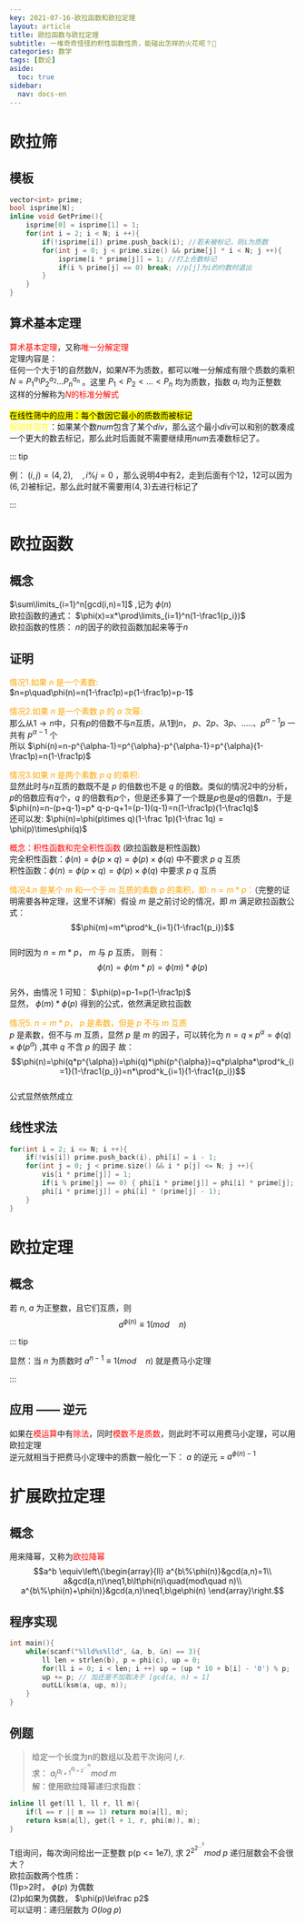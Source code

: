 ```yaml
---
key: 2021-07-16-欧拉函数和欧拉定理
layout: article
title: 欧拉函数与欧拉定理
subtitle: 一堆奇奇怪怪的积性函数性质，能碰出怎样的火花呢？🤔
categories: 数学
tags: [数论]
aside:
  toc: true
sidebar:
  nav: docs-en
---
```


# 欧拉筛
## 模板

```cpp
vector<int> prime;
bool isprime[N];
inline void GetPrime(){
	isprime[0] = isprime[1] = 1;
	for(int i = 2; i < N; i ++){
		if(!isprime[i]) prime.push_back(i); //若未被标记，则i为质数
		for(int j = 0; j < prime.size() && prime[j] * i < N; j ++){
			isprime[i * prime[j]] = 1; //打上合数标记
			if(i % prime[j] == 0) break; //p[j]为i的约数时退出
		}
	}
}
```
## 算术基本定理
<span style="color: red;">算术基本定理</span>，又称<span style="color: red;">唯一分解定理</span><br>
定理内容是：<br>
任何一个大于$1$的自然数$N$，如果$N$不为质数，都可以唯一分解成有限个质数的乘积 $N=P_1^{a_1}P_2^{a_2}...P_n^{a_n}$ 。这里 $P_1\lt P_2\lt...\lt P_n$ 均为质数，指数 $a_i$ 均为正整数  
这样的分解称为<span style="color: red;">$N$的标准分解式</span><br><br>
<mark>在线性筛中的应用：每个数因它最小的质数而被标记</mark><br>
<span style="color: yellow;">规则体现在</span>：如果某个数$num$包含了某个$div$，那么这个最小$div$可以和别的数凑成一个更大的数去标记，那么此时后面就不需要继续用$num$去凑数标记了。<br> 

::: tip

例： $(i,j)=(4,2),\quad,i\%j=0$ ，那么说明$4$中有$2$，走到后面有个$12$，$12$可以因为$(6,2)$被标记，那么此时就不需要用$(4,3)$去进行标记了

:::

# 欧拉函数

## 概念

$\sum\limits_{i=1}^n[gcd(i,n)=1]$ ,记为 $\phi(n)$  
欧拉函数的通式： $\phi(x)=x*\prod\limits_{i=1}^n(1-\frac1{p_i})$  
欧拉函数的性质： $n$的因子的欧拉函数加起来等于$n$

## 证明

<span style="color: orange;">情况1.如果 $n$ 是一个素数:</span>  
$n=p\quad\phi(n)=n(1-\frac1p)=p(1-\frac1p)=p-1$  
  
<span style="color: orange;">情况2.如果 $n$ 是一个素数 $p$ 的 $\alpha$ 次幂:</span>  
那么从$1\rightarrow n$中，只有$p$的倍数不与$n$互质，从$1$到$n$， $p、2p、3p、.....、p^{\alpha-1}p$ 一共有 $p^{\alpha-1}$ 个  
所以 $\phi(n)=n-p^{\alpha-1}=p^{\alpha}-p^{\alpha-1}=p^{\alpha}(1-\frac1p)=n(1-\frac1p)$  
  
<span style="color:orange;">情况3.如果 $n$ 是两个素数 $p$ $q$ 的乘积:</span>   
显然此时与$n$互质的数既不是 $p$ 的倍数也不是 $q$ 的倍数。类似的情况$2$中的分析，$p$的倍数应有$q$个，$q$ 的倍数有$p$个，但是还多算了一个既是$p$也是$q$的倍数$n$，于是 $\phi(n)=n-(p+q-1)=p* q-p-q+1=(p-1)(q-1)=n(1-\frac1p)(1-\frac1q)$  
还可以发: $\phi(n)=\phi(p\times q)(1-\frac 1p)(1-\frac 1q) = \phi(p)\times\phi(q)$  
  
<span style="color:red;">概念：积性函数和完全积性函数</span> (欧拉函数是积性函数)  
完全积性函数：$\phi(n)=\phi(p\times q)=\phi(p)\times\phi(q)$ 中不要求 $p$ $q$ 互质    
积性函数：$\phi(n)=\phi(p\times q)=\phi(p)\times \phi(q)$ 中要求 $p$ $q$ 互质  
  
<span style="color:orange;">情况4.$n$ 是某个 $m$ 和一个于 $m$ 互质的素数 $p$ 的乘积，即: $n = m * p$：</span>（完整的证明需要各种定理，这里不详解）假设 $m$ 是之前讨论的情况，即 $m$ 满足欧拉函数公式：  
$$\phi(m)=m*\prod^k_{i=1}(1-\frac1{p_i})$$  
同时因为 $n = m * p$， $m$ 与 $p$ 互质， 则有：  
$$\phi(n)=\phi(m*p)=\phi(m)*\phi(p)$$  
另外，由情况 $1$ 可知： $\phi(p)=p-1=p(1-\frac1p)$   
显然， $\phi(m) * \phi(p)$ 得到的公式，依然满足欧拉函数    
  
<span style="color: orange;">情况5. $n = m * p$， $p$ 是素数，但是 $p$ 不与 $m$ 互质</span>   
$p$ 是素数，但不与 $m$ 互质，显然 $p$ 是 $m$ 的因子，可以转化为 $n=q\times p^{\alpha}=\phi(q)\times\phi(p^{\alpha})$ ,其中 $q$ 不含 $p$ 的因子 故： 
$$\phi(n)=\phi(q*p^{\alpha})=\phi(q)*\phi(p^{\alpha})=q*p\alpha*\prod^k_{i=1}(1-\frac1{p_i})=n*\prod^k_{i=1}(1-\frac1{p_i})$$  
公式显然依然成立  

## 线性求法

```cpp
for(int i = 2; i <= N; i ++){
	if(!vis[i]) prime.push_back(i), phi[i] = i - 1;
	for(int j = 0; j < prime.size() && i * p[j] <= N; j ++){
		vis[i * prime[j]] = 1;
		if(i % prime[j] == 0) { phi[i * prime[j]] = phi[i] * prime[j]; break; }
		phi[i * prime[j]] = phi[i] * (prime[j] - 1);
	}
}
```
# 欧拉定理
## 概念
若 $n$, $a$ 为正整数，且它们互质，则  
$$a^{\phi(n)}\equiv1(mod\quad n)$$   

::: tip 

显然：当 $n$ 为质数时 $a^{n-1}\equiv1(mod\quad n)$ 就是费马小定理  

:::

## 应用 —— 逆元
如果在<span style="color: red;">模运算</span>中有<span style="color: red;">除法</span>，同时<span style="color: red;">模数不是质数</span>，则此时不可以用费马小定理，可以用欧拉定理  
逆元就相当于把费马小定理中的质数一般化一下： $a$ 的逆元 = $a^{\phi(n)-1}$
# 扩展欧拉定理
## 概念
用来降幂，又称为<span style="color: red;">欧拉降幂</span>  
$$a^b \equiv\left\{\begin{array}{ll}
a^{b\%\phi(n)}&gcd(a,n)=1\\
a&gcd(a,n)\neq1,b\lt\phi(n)\quad(mod\quad n)\\
a^{b\%\phi(n)+\phi(n)}&gcd(a,n)\neq1,b\ge\phi(n)
\end{array}\right.$$

## 程序实现

```cpp
int main(){
	while(scanf("%lld%s%lld", &a, b, &n) == 3){
		ll len = strlen(b), p = phi(c), up = 0;
		for(ll i = 0; i < len; i ++) up = (up * 10 + b[i] - '0') % p;
		up += p; // 加还是不加取决于 [gcd(a, n) = 1]
		outLL(ksm(a, up, n));
	}
}
```
## 例题

>给定一个长度为n的数组以及若干次询问 $l, r$.  
求： $a_l^{a_{l+1}^{a_{l+2}^{...^{a_r}}}}mod\;m$  
解：使用欧拉降幂递归求指数：

```cpp
inline ll get(ll l, ll r, ll m){
	if(l == r || m == 1) return mo(a[l], m);
	return ksm(a[l], get(l + 1, r, phi(m)), m);
}
```
  
>
T组询问，每次询问给出一正整数 p(p <= 1e7), 求 $2^{2^{2^{...^{2}}}} mod \;p$
递归层数会不会很大？<br>
欧拉函数两个性质：<br>
(1)p>2时， $\phi(p)$ 为偶数  
(2)p如果为偶数， $\phi(p)\le\frac p2$  
可以证明：递归层数为 $O(log\;p)$
